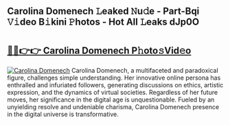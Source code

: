 ## Carolina Domenech 𝙻eaked 𝙽u𝚍e - Part-Bqi 𝚅𝚒deo B𝚒kini 𝙿hotos - Hot All 𝙻eaks dJp0O

# <h2><a href="http://ld1m2le.urlbe.top/?page=Carolina+Domenech">🔗🔗👉👉 Carolina Domenech P𝚑oto𝚜Vid𝚎o</a></h2>

[![Carolina Domenech](https://i.imgur.com/eBuTRDB.gif)](http://ld1m2le.urlbe.top/?page=Carolina+Domenech)
Carolina Domenech, a multifaceted and paradoxical figure, challenges simple understanding. Her innovative online persona has enthralled and infuriated followers, generating discussions on ethics, artistic expression, and the dynamics of virtual societies. Regardless of her future moves, her significance in the digital age is unquestionable. Fueled by an unyielding resolve and undeniable charisma, Carolina Domenech presence in the digital universe is transformative.
